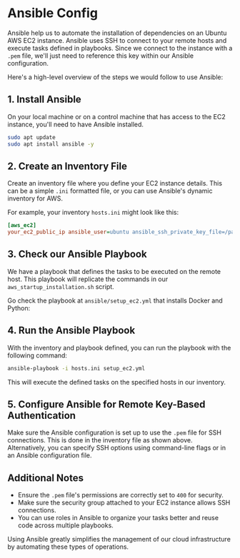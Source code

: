 # Ansible Config

Ansible help us to automate the installation of dependencies on an Ubuntu AWS EC2 instance. Ansible uses SSH to connect to your remote hosts and execute tasks defined in playbooks. Since we connect to the instance with a `.pem` file, we'll just need to reference this key within our Ansible configuration.

Here's a high-level overview of the steps we would follow to use Ansible:

## 1. Install Ansible

On your local machine or on a control machine that has access to the EC2 instance, you'll need to have Ansible installed.

```sh
sudo apt update
sudo apt install ansible -y
```

## 2. Create an Inventory File

Create an inventory file where you define your EC2 instance details. This can be a simple `.ini` formatted file, or you can use Ansible's dynamic inventory for AWS.

For example, your inventory `hosts.ini` might look like this:

```ini
[aws_ec2]
your_ec2_public_ip ansible_user=ubuntu ansible_ssh_private_key_file=/path/to/your-key.pem
```

## 3. Check our Ansible Playbook

We have a playbook that defines the tasks to be executed on the remote host. This playbook will replicate the commands in our `aws_startup_installation.sh` script.

Go check the playbook at `ansible/setup_ec2.yml` that installs Docker and Python:

## 4. Run the Ansible Playbook

With the inventory and playbook defined, you can run the playbook with the following command:

```sh
ansible-playbook -i hosts.ini setup_ec2.yml
```

This will execute the defined tasks on the specified hosts in our inventory.

## 5. Configure Ansible for Remote Key-Based Authentication

Make sure the Ansible configuration is set up to use the `.pem` file for SSH connections. This is done in the inventory file as shown above. Alternatively, you can specify SSH options using command-line flags or in an Ansible configuration file.

## Additional Notes

- Ensure the `.pem` file's permissions are correctly set to `400` for security.
- Make sure the security group attached to your EC2 instance allows SSH connections.
- You can use roles in Ansible to organize your tasks better and reuse code across multiple playbooks.

Using Ansible greatly simplifies the management of our cloud infrastructure by automating these types of operations.
